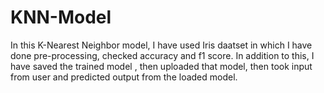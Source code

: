# KNN-Model
In this K-Nearest Neighbor  model, I have used Iris daatset in which I have done pre-processing, checked accuracy and f1 score. In addition to this, I have saved the trained model , then uploaded that model, then took  input from user and predicted output from the loaded model.
